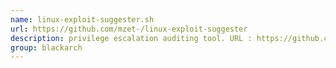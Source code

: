 ```yaml
---
name: linux-exploit-suggester.sh
url: https://github.com/mzet-/linux-exploit-suggester
description: privilege escalation auditing tool. URL : https://github.com/mzet-/linux-exploit-suggester Groups : blackarch blackarch-recon
group: blackarch
---
```

